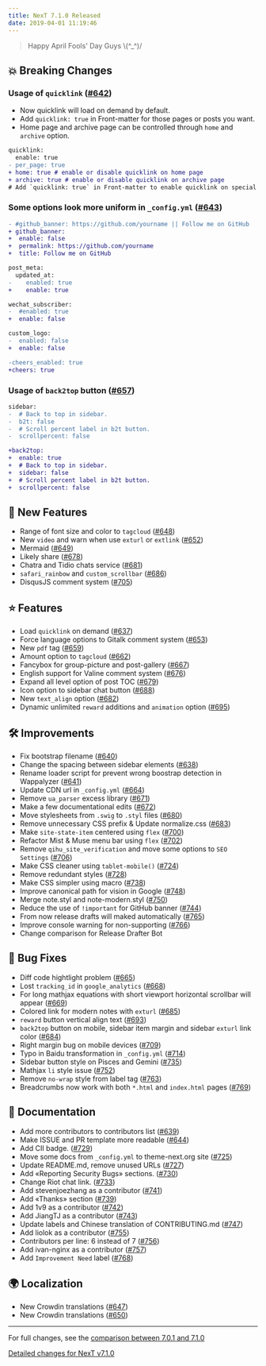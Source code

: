 ```yaml
---
title: NexT 7.1.0 Released
date: 2019-04-01 11:19:46
---
```


> Happy April Fools' Day Guys \\(^_^)/

## 💥 Breaking Changes

### Usage of `quicklink` ([#642](https://github.com/theme-next/hexo-theme-next/pull/642))

- Now quicklink will load on demand by default.
- Add `quicklink: true` in Front-matter for those pages or posts you want.
- Home page and archive page can be controlled through `home` and `archive` option.

```diff
quicklink:
  enable: true
- per_page: true
+ home: true # enable or disable quicklink on home page
+ archive: true # enable or disable quicklink on archive page
# Add `quicklink: true` in Front-matter to enable quicklink on special page or post
```
### Some options look more uniform in `_config.yml` ([#643](https://github.com/theme-next/hexo-theme-next/pull/643))

```diff
- #github_banner: https://github.com/yourname || Follow me on GitHub
+ github_banner:
+  enable: false
+  permalink: https://github.com/yourname
+  title: Follow me on GitHub

post_meta:
  updated_at:
-    enabled: true
+    enable: true

wechat_subscriber:
-  #enabled: true
+  enable: false

custom_logo:
-  enabled: false
+  enable: false

-cheers_enabled: true
+cheers: true
```

### Usage of `back2top` button ([#657](https://github.com/theme-next/hexo-theme-next/pull/657))

```diff
sidebar:
-  # Back to top in sidebar.
-  b2t: false
-  # Scroll percent label in b2t button.
-  scrollpercent: false
```

```diff
+back2top:
+  enable: true
+  # Back to top in sidebar.
+  sidebar: false
+  # Scroll percent label in b2t button.
+  scrollpercent: false
```

## 🌟 New Features

- Range of font size and color to `tagcloud` ([#648](https://github.com/theme-next/hexo-theme-next/pull/648))
- New `video` and warn when use `exturl` or `extlink` ([#652](https://github.com/theme-next/hexo-theme-next/pull/652))
- Mermaid ([#649](https://github.com/theme-next/hexo-theme-next/pull/649))
- Likely share ([#678](https://github.com/theme-next/hexo-theme-next/pull/678))
- Chatra and Tidio chats service ([#681](https://github.com/theme-next/hexo-theme-next/pull/681))
- `safari_rainbow` and `custom_scrollbar` ([#686](https://github.com/theme-next/hexo-theme-next/pull/686))
- DisqusJS comment system ([#705](https://github.com/theme-next/hexo-theme-next/pull/705))

## ⭐ Features

- Load `quicklink` on demand ([#637](https://github.com/theme-next/hexo-theme-next/pull/637))
- Force language options to Gitalk comment system ([#653](https://github.com/theme-next/hexo-theme-next/pull/653))
- New `pdf` tag ([#659](https://github.com/theme-next/hexo-theme-next/pull/659))
- Amount option to `tagcloud` ([#662](https://github.com/theme-next/hexo-theme-next/pull/662))
- Fancybox for group-picture and post-gallery ([#667](https://github.com/theme-next/hexo-theme-next/pull/667))
- English support for Valine comment system ([#676](https://github.com/theme-next/hexo-theme-next/pull/676))
- Expand all level option of post TOC ([#679](https://github.com/theme-next/hexo-theme-next/pull/679))
- Icon option to sidebar chat button ([#688](https://github.com/theme-next/hexo-theme-next/pull/688))
- New `text_align` option ([#682](https://github.com/theme-next/hexo-theme-next/pull/682))
- Dynamic unlimited `reward` additions and `animation` option ([#695](https://github.com/theme-next/hexo-theme-next/pull/695))

## 🛠 Improvements

- Fix bootstrap filename ([#640](https://github.com/theme-next/hexo-theme-next/pull/640))
- Change the spacing between sidebar elements ([#638](https://github.com/theme-next/hexo-theme-next/pull/638))
- Rename loader script for prevent wrong boostrap detection in Wappalyzer ([#641](https://github.com/theme-next/hexo-theme-next/pull/641))
- Update CDN url in `_config.yml` ([#664](https://github.com/theme-next/hexo-theme-next/pull/664))
- Remove `ua_parser` excess library ([#671](https://github.com/theme-next/hexo-theme-next/pull/671))
- Make a few documentational edits ([#672](https://github.com/theme-next/hexo-theme-next/pull/672))
- Move stylesheets from `.swig` to `.styl` files ([#680](https://github.com/theme-next/hexo-theme-next/pull/680))
- Remove unnecessary CSS prefix & Update normalize.css ([#683](https://github.com/theme-next/hexo-theme-next/pull/683))
- Make `site-state-item` centered using `flex` ([#700](https://github.com/theme-next/hexo-theme-next/pull/700))
- Refactor Mist & Muse menu bar using `flex` ([#702](https://github.com/theme-next/hexo-theme-next/pull/702))
- Remove `qihu_site_verification` and move some options to `SEO Settings` ([#706](https://github.com/theme-next/hexo-theme-next/pull/706))
- Make CSS cleaner using `tablet-mobile()` ([#724](https://github.com/theme-next/hexo-theme-next/pull/724))
- Remove redundant styles ([#728](https://github.com/theme-next/hexo-theme-next/pull/728))
- Make CSS simpler using macro ([#738](https://github.com/theme-next/hexo-theme-next/pull/738))
- Improve canonical path for vision in Google ([#748](https://github.com/theme-next/hexo-theme-next/pull/748))
- Merge note.styl and note-modern.styl ([#750](https://github.com/theme-next/hexo-theme-next/pull/750))
- Reduce the use of `!important` for GitHub banner ([#744](https://github.com/theme-next/hexo-theme-next/pull/744))
- From now release drafts will maked automatically ([#765](https://github.com/theme-next/hexo-theme-next/pull/765))
- Improve console warning for non-supporting ([#766](https://github.com/theme-next/hexo-theme-next/pull/766))
- Change comparison for Release Drafter Bot

## 🐞 Bug Fixes

- Diff code hightlight problem ([#665](https://github.com/theme-next/hexo-theme-next/pull/665))
- Lost `tracking_id` in `google_analytics` ([#668](https://github.com/theme-next/hexo-theme-next/pull/668))
- For long mathjax equations with short viewport horizontal scrollbar will appear ([#669](https://github.com/theme-next/hexo-theme-next/pull/669))
- Colored link for modern notes with `exturl` ([#685](https://github.com/theme-next/hexo-theme-next/pull/685))
- `reward` button vertical align text ([#693](https://github.com/theme-next/hexo-theme-next/pull/693))
- `back2top` button on mobile, sidebar item margin and sidebar `exturl` link color ([#684](https://github.com/theme-next/hexo-theme-next/pull/684))
- Right margin bug on mobile devices ([#709](https://github.com/theme-next/hexo-theme-next/pull/709))
- Typo in Baidu transformation in `_config.yml` ([#714](https://github.com/theme-next/hexo-theme-next/pull/714))
- Sidebar button style on Pisces and Gemini ([#735](https://github.com/theme-next/hexo-theme-next/pull/735))
- Mathjax `li` style issue ([#752](https://github.com/theme-next/hexo-theme-next/pull/752))
- Remove `no-wrap` style from label tag ([#763](https://github.com/theme-next/hexo-theme-next/pull/763))
- Breadcrumbs now work with both `*.html` and `index.html` pages ([#769](https://github.com/theme-next/hexo-theme-next/pull/769))

## 📖 Documentation

- Add more contributors to contributors list ([#639](https://github.com/theme-next/hexo-theme-next/pull/639))
- Make ISSUE and PR template more readable ([#644](https://github.com/theme-next/hexo-theme-next/pull/644))
- Add CII badge. ([#729](https://github.com/theme-next/hexo-theme-next/pull/729))
- Move some docs from `_config.yml` to theme-next.org site ([#725](https://github.com/theme-next/hexo-theme-next/pull/725))
- Update README.md, remove unused URLs ([#727](https://github.com/theme-next/hexo-theme-next/pull/727))
- Add «Reporting Security Bugs» sections. ([#730](https://github.com/theme-next/hexo-theme-next/pull/730))
- Change Riot chat link. ([#733](https://github.com/theme-next/hexo-theme-next/pull/733))
- Add stevenjoezhang as a contributor ([#741](https://github.com/theme-next/hexo-theme-next/pull/741))
- Add «Thanks» section ([#739](https://github.com/theme-next/hexo-theme-next/pull/739))
- Add 1v9 as a contributor ([#742](https://github.com/theme-next/hexo-theme-next/pull/742))
- Add JiangTJ as a contributor ([#743](https://github.com/theme-next/hexo-theme-next/pull/743))
- Update labels and Chinese translation of CONTRIBUTING.md ([#747](https://github.com/theme-next/hexo-theme-next/pull/747))
- Add liolok as a contributor ([#755](https://github.com/theme-next/hexo-theme-next/pull/755))
- Contributors per line: 6 instead of 7 ([#756](https://github.com/theme-next/hexo-theme-next/pull/756))
- Add ivan-nginx as a contributor ([#757](https://github.com/theme-next/hexo-theme-next/pull/757))
- Add `Improvement Need` label ([#768](https://github.com/theme-next/hexo-theme-next/pull/768))

## 🌍 Localization

- New Crowdin translations ([#647](https://github.com/theme-next/hexo-theme-next/pull/647))
- New Crowdin translations ([#650](https://github.com/theme-next/hexo-theme-next/pull/650))

***

For full changes, see the [comparison between 7.0.1 and 7.1.0](https://github.com/theme-next/hexo-theme-next/compare/v7.0.1...v7.1.0)

[Detailed changes for NexT v7.1.0](https://github.com/theme-next/hexo-theme-next/releases/tag/v7.1.0)
